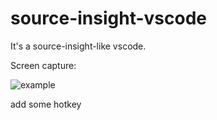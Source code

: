 # source-insight-vscode
It's a source-insight-like vscode.

Screen capture:

![example](https://github.com/zenghi/source-insight-4.0-vscode/blob/master/example.png/example.png?raw=true)


add some hotkey



